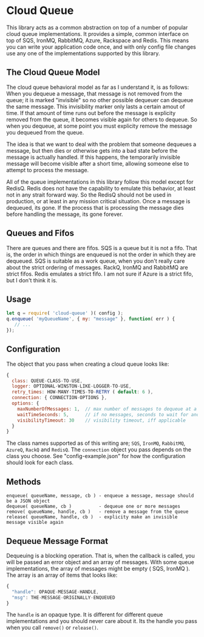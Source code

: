 # Cloud Queue

This library acts as a common abstraction on top of a number of popular cloud queue
implementations.  It provides a simple, common interface on top of SQS, IronMQ, RabbitMQ,
Azure, Rackspace and Redis.  This means you can write your application code once, and with only config
file changes use any one of the implementations supported by this library.

## The Cloud Queue Model

The cloud queue behavioral model as far as I understand it, is as follows:  When you dequeue a message,
that message is not removed from the queue; it is marked "invisible" so no other possible dequeuer can
dequeue the same message.  This invisibility marker only lasts a certain amout of time.  If that amount
of time runs out before the message is explicity removed from the queue, it becomes visible again for
others to dequeue.  So when you dequeue, at some point you must explicity remove the message you
dequeued from the queue.

The idea is that we want to deal with the problem that someone dequeues a message, but then dies or otherwise
gets into a bad state before the message is actually handled.  If this happens, the temporarily invisible message
will become visible after a short time, allowing someone else to attempt to process the message.

All of the queue implementations in this library follow this model except for RedisQ.  Redis does not have the
capability to emulate this behavior, at least not in any strait forward way.  So the RedisQ should not be used in
production, or at least in any mission critical situation.  Once a message is dequeued, its gone.  If the process
that is processing the message dies before handling the message, its gone forever.

## Queues and Fifos

There are queues and there are fifos.  SQS is a queue but it is not a fifo.  That is, the order in
which things are enqueued is not the order in which they are dequeued.  SQS is suitable as a work queue,
when you don't really care about the strict ordering of messages.  RackQ, IronMQ and RabbitMQ are strict fifos.
Redis emulates a strict fifo.  I am not sure if Azure is a strict fifo, but I don't think it is.

## Usage

```javascript
let q = require( 'cloud-queue' )( config );
q.enqueue( 'myQueueName', { my: "message" }, function( err ) {
   // ...
});
```

## Configuration

The object that you pass when creating a cloud queue looks like:

```javascript
{
  class: QUEUE-CLASS-TO-USE,
  logger: OPTIONAL-WINSTON-LIKE-LOGGER-TO-USE,
  retry_times: HOW-MANY-TIMES-TO-RETRY ( default: 6 ),
  connection: { CONNECTION-OPTIONS },
  options: {
    maxNumberOfMessages: 1,  // max number of messages to dequeue at a time
    waitTimeSeconds: 5,      // if no messages, seconds to wait for another poll
    visibilityTimeout: 30    // visibility timeout, iff applicable
  }
}
```

The class names supported as of this writing are; `SQS`, `IronMQ`, `RabbitMQ`, `AzureQ`, `RackQ` and `RedisQ`.
The `connection` object you pass depends on the class you choose.  See "config-example.json" for
how the configuration should look for each class.

## Methods

    enqueue( queueName, message, cb ) - enqueue a message, message should be a JSON object
    dequeue( queueName, cb )          - dequeue one or more messages
    remove( queueName, handle, cb )   - remove a message from the queue
    release( queueName, handle, cb )  - explicity make an invisible message visible again

## Dequeue Message Format

Dequeuing is a blocking operation.  That is, when the callback is called, you will be passed an
error object and an array of messages.  With some queue implementations, the array of messages
might be empty ( SQS, IronMQ ).  The array is an array of items that looks like:

```javascript
{
  "handle": OPAQUE-MESSAGE-HANDLE,
  "msg": THE-MESSAGE-ORIGINALLY-ENQUEUED
}
```

The `handle` is an opaque type.  It is different for different queue implementations and you
should never care about it.  Its the handle you pass when you call `remove()` or `release()`.

